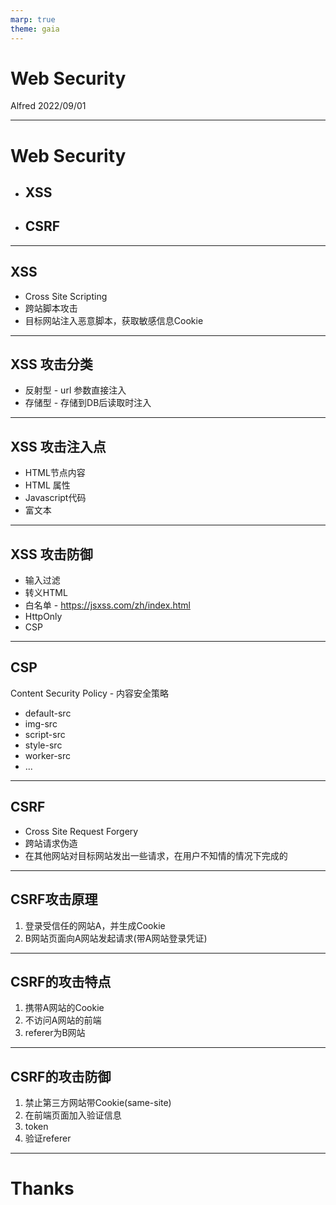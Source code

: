 ```yaml
---
marp: true
theme: gaia
---
```


# Web Security

Alfred 2022/09/01

---

# Web Security

- ## XSS
- ## CSRF

---

## XSS

- Cross Site Scripting
- 跨站脚本攻击
- 目标网站注入恶意脚本，获取敏感信息Cookie

---

## XSS 攻击分类

- 反射型 - url 参数直接注入
- 存储型 - 存储到DB后读取时注入

---

## XSS 攻击注入点

- HTML节点内容
- HTML 属性
- Javascript代码
- 富文本

---

## XSS 攻击防御

- 输入过滤
- 转义HTML
- 白名单 - https://jsxss.com/zh/index.html
- HttpOnly
- CSP

---

## CSP

Content Security Policy - 内容安全策略
- default-src
- img-src
- script-src
- style-src
- worker-src
- ...

---

## CSRF

- Cross Site Request Forgery
- 跨站请求伪造
- 在其他网站对目标网站发出一些请求，在用户不知情的情况下完成的

---

## CSRF攻击原理

1. 登录受信任的网站A，并生成Cookie
2. B网站页面向A网站发起请求(带A网站登录凭证)
---
## CSRF的攻击特点

1. 携带A网站的Cookie
2. 不访问A网站的前端
3. referer为B网站

---

## CSRF的攻击防御

1. 禁止第三方网站带Cookie(same-site)
2. 在前端页面加入验证信息
3. token
4. 验证referer

---
# Thanks